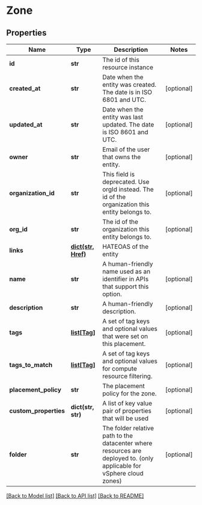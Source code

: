 # Zone

## Properties
Name | Type | Description | Notes
------------ | ------------- | ------------- | -------------
**id** | **str** | The id of this resource instance | 
**created_at** | **str** | Date when the entity was created. The date is in ISO 6801 and UTC. | [optional] 
**updated_at** | **str** | Date when the entity was last updated. The date is ISO 8601 and UTC. | [optional] 
**owner** | **str** | Email of the user that owns the entity. | [optional] 
**organization_id** | **str** | This field is deprecated. Use orgId instead. The id of the organization this entity belongs to. | [optional] 
**org_id** | **str** | The id of the organization this entity belongs to. | [optional] 
**links** | [**dict(str, Href)**](Href.md) | HATEOAS of the entity | 
**name** | **str** | A human-friendly name used as an identifier in APIs that support this option. | [optional] 
**description** | **str** | A human-friendly description. | [optional] 
**tags** | [**list[Tag]**](Tag.md) | A set of tag keys and optional values that were set on this placement. | [optional] 
**tags_to_match** | [**list[Tag]**](Tag.md) | A set of tag keys and optional values for compute resource filtering. | [optional] 
**placement_policy** | **str** | The placement policy for the zone. | [optional] 
**custom_properties** | **dict(str, str)** | A list of key value pair of properties that will  be used | [optional] 
**folder** | **str** | The folder relative path to the datacenter where resources are deployed to. (only applicable for vSphere cloud zones) | [optional] 

[[Back to Model list]](../README.md#documentation-for-models) [[Back to API list]](../README.md#documentation-for-api-endpoints) [[Back to README]](../README.md)

